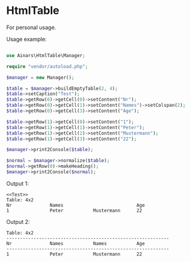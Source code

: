 # HtmlTable

For personal usage.

Usage example:

```php

use Ainars\HtmlTable\Manager;

require "vendor/autoload.php";

$manager = new Manager();

$table = $manager->buildEmptyTable(2, 4);
$table->setCaption("Test");
$table->getRow(0)->getCell(0)->setContent("Nr");
$table->getRow(0)->getCell(1)->setContent("Names")->setColspan(2);
$table->getRow(0)->getCell(3)->setContent("Age");

$table->getRow(1)->getCell(0)->setContent("1");
$table->getRow(1)->getCell(1)->setContent("Peter");
$table->getRow(1)->getCell(2)->setContent("Mustermann");
$table->getRow(1)->getCell(3)->setContent("22");

$manager->print2Console($table);

$normal = $manager->normalize($table);
$normal->getRow(0)->makeHeading();
$manager->print2Console($normal);

```

Output 1:

    <<Test>>
    Table: 4x2
    Nr             	Names          	               	Age            
    1              	Peter          	Mustermann     	22             

Output 2:

    Table: 4x2
    ------------------------------------------------------------
    Nr             	Names          	Names          	Age            
    ------------------------------------------------------------
    1              	Peter          	Mustermann     	22             
